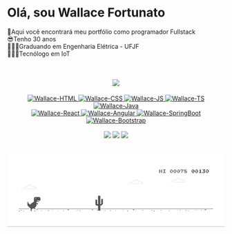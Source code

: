 
<div align="left">
  <h1>Olá, sou Wallace Fortunato</h1>
  📖Aqui você encontrará meu portfólio como programador Fullstack
    <br>
  😎Tenho 30 anos
   <br>
  👨🏻‍🎓Graduando em Engenharia Elétrica - UFJF
  <br>
  👨🏻‍🎓Tecnólogo em IoT
  <br>
  <br>
  <br>
  <br>

</div>

<div align="center">
  <a href="https://github.com/wallacefortunato">
  <img height="180em" src="https://github-readme-stats.vercel.app/api/top-langs/?username=wallacefortunato&layout=compact&langs_count=7&theme=dracula"/>
</div>
  
  
  
  
  
<div align="center"><br>
  <img align="rigth" alt="Wallace-HTML" src="https://img.shields.io/badge/HTML5-E34F26?style=for-the-badge&logo=html5&logoColor=white">
  <img align="rigth" alt="Wallace-CSS" src="https://img.shields.io/badge/CSS3-1572B6?style=for-the-badge&logo=css3&logoColor=white">
  <img align="rigth" alt="Wallace-JS" src="https://img.shields.io/badge/JavaScript-323330?style=for-the-badge&logo=javascript&logoColor=F7DF1E">
  <img align="rigth" alt="Wallace-TS" src="https://img.shields.io/badge/TypeScript-007ACC?style=for-the-badge&logo=typescript&logoColor=white">
  <img align="rigth" alt="Wallace-Java" src="https://img.shields.io/badge/Java-ED8B00?style=for-the-badge&logo=java&logoColor=white">
</div>

<div align="center">
  <img align="rigth" alt="Wallace-React" src="https://img.shields.io/badge/React-20232A?style=for-the-badge&logo=react&logoColor=61DAFB">
  <img align="rigth" alt="Wallace-Angular" src="https://img.shields.io/badge/Angular-DD0031?style=for-the-badge&logo=angular&logoColor=white">
  <img align="rigth" alt="Wallace-SpringBoot" src="https://img.shields.io/badge/Spring_Boot-F2F4F9?style=for-the-badge&logo=spring-boot">
  <img align="rigth" alt="Wallace-Bootstrap" src="https://img.shields.io/badge/Bootstrap-563D7C?style=for-the-badge&logo=bootstrap&logoColor=white">
  <br>
  <br>

</div>
  
  <div align="center">
 <a href="https://www.instagram.com/wallacefortunato/" rel="nofollow"><img src="https://img.icons8.com/fluency/48/000000/instagram-new.png"></a>
  <a href = "mailto:wallace.fortunato@engenharia.ufjf.br"><img src="https://img.icons8.com/fluency/48/000000/gmail.png"></a>
  <a href="https://www.linkedin.com/in/wallace-fortunato/" rel="nofollow"><img src="https://img.icons8.com/fluency/48/000000/linkedin.png"></a>
  <br>
  <br>
  <br>

</div> 
  
<img align="center" alt="dino-google" src="./dino.gif">
